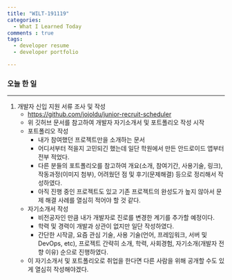 ```yaml
---
title: "WILT-191119"
categories:
  - What I Learned Today
comments : true
tags:
  - developer resume
  - developer portfolio

---
```


### 오늘 한 일
----

1. 개발자 신입 지원 서류 조사 및 작성
    - https://github.com/jojoldu/junior-recruit-scheduler
    - 위 깃허브 문서를 참고하여 개발자 자기소개서 및 포트폴리오 작성 시작
    - 포트폴리오 작성
        - 내가 참여했던 프로젝트만을 소개하는 문서
        - 어디서부터 적을지 고민되긴 했는데 일단 학원에서 만든 안드로이드 앱부터 전부 적었다.
        - 다른 분들의 포트폴리오를 참고하여 개요(소개, 참여기간, 사용기술, 링크), 작동과정(이미지 첨부), 어려웠던 점 및 후기(문제해결) 등으로 정리해서 작성하였다.
        - 아직 진행 중인 프로젝트도 있고 기존 프로젝트의 완성도가 높지 않아서 문제 해결 사례를 열심히 적어야 할 것 같다.
    - 자기소개서 작성
        - 비전공자인 만큼 내가 개발자로 진로를 변경한 계기를 추가할 예정이다.
        - 학력 및 경력이 개발과 상관이 없지만 일단 작성하였다.
        - 간단한 시작글, 요즘 관심 기술, 사용 기술(언어, 프레임워크, 서버 및 DevOps, etc), 프로젝트 간략히 소개, 학력, 사회경험, 자기소개(개발자 전향 이유) 순으로 진행하였다.
    - 이 자기소개서 및 포트폴리오로 취업을 한다면 다른 사람을 위해 공개할 수도 있게 열심히 작성해야겠다.





